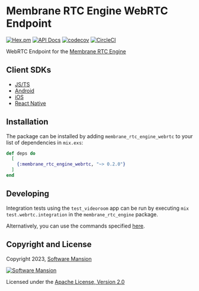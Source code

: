 # Membrane RTC Engine WebRTC Endpoint

[![Hex.pm](https://img.shields.io/hexpm/v/membrane_rtc_engine_webrtc.svg)](https://hex.pm/packages/membrane_rtc_engine_webrtc)
[![API Docs](https://img.shields.io/badge/api-docs-yellow.svg?style=flat)](https://hexdocs.pm/membrane_rtc_engine_webrtc)
[![codecov](https://codecov.io/gh/jellyfish-dev/membrane_rtc_engine/branch/master/graph/badge.svg?token=9F1XHHUY2B)](https://codecov.io/gh/jellyfish-dev/membrane_rtc_engine)
[![CircleCI](https://circleci.com/gh/jellyfish-dev/membrane_rtc_engine.svg?style=svg)](https://circleci.com/gh/jellyfish-dev/membrane_rtc_engine)

WebRTC Endpoint for the [Membrane RTC Engine](https://github.com/jellyfish-dev/membrane_rtc_engine)

## Client SDKs

- [JS/TS](https://github.com/jellyfish-dev/membrane-webrtc-js)
- [Android](https://github.com/jellyfish-dev/membrane-webrtc-android)
- [iOS](https://github.com/jellyfish-dev/membrane-webrtc-ios)
- [React Native](https://github.com/jellyfish-dev/react-native-membrane-webrtc)

## Installation

The package can be installed by adding `membrane_rtc_engine_webrtc` to your list of dependencies in `mix.exs`:

```elixir
def deps do
  [
    {:membrane_rtc_engine_webrtc, "~> 0.2.0"}
  ]
end
```

## Developing

Integration tests using the `test_videoroom` app can be run by executing `mix test.webrtc.integration`
in the `membrane_rtc_engine` package.

Alternatively, you can use the commands specified [here](integration_test/test_videoroom/README.md).

## Copyright and License

Copyright 2023, [Software Mansion](https://swmansion.com/?utm_source=git&utm_medium=readme&utm_campaign=membrane_rtc_engine)

[![Software Mansion](https://logo.swmansion.com/logo?color=white&variant=desktop&width=200&tag=membrane-github)](https://swmansion.com/?utm_source=git&utm_medium=readme&utm_campaign=membrane_rtc_engine)

Licensed under the [Apache License, Version 2.0](LICENSE)
